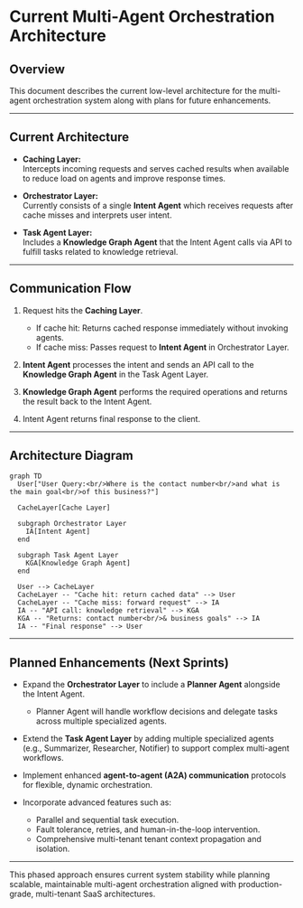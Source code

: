 # Current Multi-Agent Orchestration Architecture

## Overview

This document describes the current low-level architecture for the multi-agent orchestration system along with plans for future enhancements.

---

## Current Architecture

- **Caching Layer:**  
  Intercepts incoming requests and serves cached results when available to reduce load on agents and improve response times.

- **Orchestrator Layer:**  
  Currently consists of a single **Intent Agent** which receives requests after cache misses and interprets user intent.

- **Task Agent Layer:**  
  Includes a **Knowledge Graph Agent** that the Intent Agent calls via API to fulfill tasks related to knowledge retrieval.

---

## Communication Flow

1. Request hits the **Caching Layer**.  
   - If cache hit: Returns cached response immediately without invoking agents.  
   - If cache miss: Passes request to **Intent Agent** in Orchestrator Layer.

2. **Intent Agent** processes the intent and sends an API call to the **Knowledge Graph Agent** in the Task Agent Layer.

3. **Knowledge Graph Agent** performs the required operations and returns the result back to the Intent Agent.

4. Intent Agent returns final response to the client.

---

## Architecture Diagram

```mermaid
graph TD
  User["User Query:<br/>Where is the contact number<br/>and what is the main goal<br/>of this business?"]
  
  CacheLayer[Cache Layer]
  
  subgraph Orchestrator Layer
    IA[Intent Agent]
  end
  
  subgraph Task Agent Layer
    KGA[Knowledge Graph Agent]
  end
  
  User --> CacheLayer
  CacheLayer -- "Cache hit: return cached data" --> User
  CacheLayer -- "Cache miss: forward request" --> IA
  IA -- "API call: knowledge retrieval" --> KGA
  KGA -- "Returns: contact number<br/>& business goals" --> IA
  IA -- "Final response" --> User
```

---

## Planned Enhancements (Next Sprints)

- Expand the **Orchestrator Layer** to include a **Planner Agent** alongside the Intent Agent.  
  - Planner Agent will handle workflow decisions and delegate tasks across multiple specialized agents.

- Extend the **Task Agent Layer** by adding multiple specialized agents (e.g., Summarizer, Researcher, Notifier) to support complex multi-agent workflows.

- Implement enhanced **agent-to-agent (A2A) communication** protocols for flexible, dynamic orchestration.

- Incorporate advanced features such as:
  - Parallel and sequential task execution.
  - Fault tolerance, retries, and human-in-the-loop intervention.
  - Comprehensive multi-tenant tenant context propagation and isolation.

---

This phased approach ensures current system stability while planning scalable, maintainable multi-agent orchestration aligned with production-grade, multi-tenant SaaS architectures.
